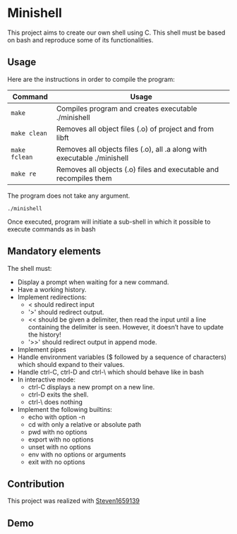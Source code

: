 # Minishell 

This project aims to create our own shell using C. This shell must be based on bash and reproduce some of its functionalities. 

## Usage

Here are the instructions in order to compile the program:

| Command | Usage |
| --- | --- |
| `make` | Compiles program and creates executable ./minishell 
| `make clean` | Removes all object files (.o) of project and from libft
| `make fclean` | Removes all objects files (.o), all .a along with executable ./minishell
| `make re` | Removes all objects (.o) files and executable and recompiles them

The program does not take any argument. 

```shell
./minishell 
```	
Once executed, program will initiate a sub-shell in which it possible to execute commands as in bash

## Mandatory elements

The shell must:

- Display a prompt when waiting for a new command.
- Have a working history.
- Implement redirections:
	-  < should redirect input
    - '>' should redirect output.
	- << should be given a delimiter, then read the input until a line containing the
		delimiter is seen. However, it doesn’t have to update the history!
	- '>>' should redirect output in append mode.
- Implement pipes
- Handle environment variables ($ followed by a sequence of characters) which
		should expand to their values.
- Handle ctrl-C, ctrl-D and ctrl-\ which should behave like in bash
- In interactive mode:
	- ctrl-C displays a new prompt on a new line.
	- ctrl-D exits the shell.
	- ctrl-\ does nothing
- Implement the following builtins:
	- echo with option -n
	- cd with only a relative or absolute path
	- pwd with no options
	- export with no options
	- unset with no options
	- env with no options or arguments
	- exit with no options


## Contribution

This project was realized with [Steven1659139](https://github.com/Steven1659139)


## Demo
